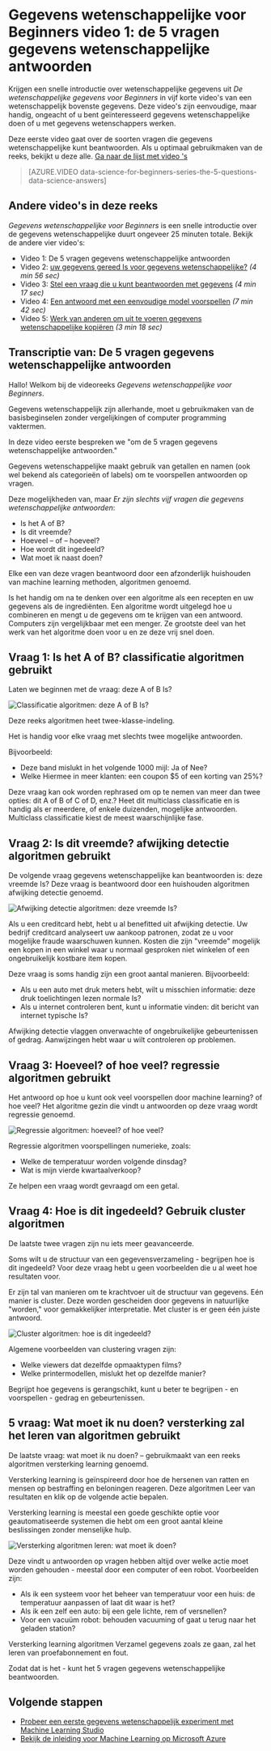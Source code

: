 <properties
   pageTitle="De 5 gegevens wetenschappelijke vragen - gegevens wetenschappelijke voor Beginners | Microsoft Azure"
   description="Een snelle introductie over gegevens wetenschappelijke van gegevens wetenschappelijke voor Beginners, vijf korte video's die met het 5 vragen gegevens wetenschappelijke antwoorden beginnen krijgen."
   keywords="gegevens wetenschappelijke, gegevens wetenschappelijke beginners, gegevens wetenschappelijke doen voor beginners, soorten vragen, de gegevens wetenschappelijke vragen, de gegevens wetenschappelijke video"
   services="machine-learning"
   documentationCenter="na"
   authors="cjgronlund"
   manager="jhubbard"
   editor="cjgronlund"/>

<tags
   ms.service="machine-learning"
   ms.devlang="na"
   ms.topic="article"
   ms.tgt_pltfrm="na"
   ms.workload="na"
   ms.date="10/20/2016"
   ms.author="cgronlun;garye"/>

# <a name="data-science-for-beginners-video-1-the-5-questions-data-science-answers"></a>Gegevens wetenschappelijke voor Beginners video 1: de 5 vragen gegevens wetenschappelijke antwoorden

Krijgen een snelle introductie over wetenschappelijke gegevens uit *De wetenschappelijke gegevens voor Beginners* in vijf korte video's van een wetenschappelijk bovenste gegevens. Deze video's zijn eenvoudige, maar handig, ongeacht of u bent geïnteresseerd gegevens wetenschappelijke doen of u met gegevens wetenschappers werken.

Deze eerste video gaat over de soorten vragen die gegevens wetenschappelijke kunt beantwoorden. Als u optimaal gebruikmaken van de reeks, bekijkt u deze alle. [Ga naar de lijst met video 's](#other-videos-in-this-series)

> [AZURE.VIDEO data-science-for-beginners-series-the-5-questions-data-science-answers]

## <a name="other-videos-in-this-series"></a>Andere video's in deze reeks

*Gegevens wetenschappelijke voor Beginners* is een snelle introductie over de gegevens wetenschappelijke duurt ongeveer 25 minuten totale. Bekijk de andere vier video's:

  * Video 1: De 5 vragen gegevens wetenschappelijke antwoorden
  * Video 2: [uw gegevens gereed Is voor gegevens wetenschappelijke?](machine-learning-data-science-for-beginners-is-your-data-ready-for-data-science.md) *(4 min 56 sec)*
  * Video 3: [Stel een vraag die u kunt beantwoorden met gegevens](machine-learning-data-science-for-beginners-ask-a-question-you-can-answer-with-data.md) *(4 min 17 sec)*
  * Video 4: [Een antwoord met een eenvoudige model voorspellen](machine-learning-data-science-for-beginners-predict-an-answer-with-a-simple-model.md) *(7 min 42 sec)*
  * Video 5: [Werk van anderen om uit te voeren gegevens wetenschappelijke kopiëren](machine-learning-data-science-for-beginners-copy-other-peoples-work-to-do-data-science.md) *(3 min 18 sec)*

## <a name="transcript-the-5-questions-data-science-answers"></a>Transcriptie van: De 5 vragen gegevens wetenschappelijke antwoorden

Hallo! Welkom bij de videoreeks *Gegevens wetenschappelijke voor Beginners*.

Gegevens wetenschappelijk zijn allerhande, moet u gebruikmaken van de basisbeginselen zonder vergelijkingen of computer programming vaktermen.

In deze video eerste bespreken we "om de 5 vragen gegevens wetenschappelijke antwoorden."

Gegevens wetenschappelijke maakt gebruik van getallen en namen (ook wel bekend als categorieën of labels) om te voorspellen antwoorden op vragen.

Deze mogelijkheden van, maar *Er zijn slechts vijf vragen die gegevens wetenschappelijke antwoorden*:

  * Is het A of B?
  * Is dit vreemde?
  * Hoeveel – of – hoeveel?
  * Hoe wordt dit ingedeeld?
  * Wat moet ik naast doen?

  Elke een van deze vragen beantwoord door een afzonderlijk huishouden van machine learning methoden, algoritmen genoemd.


Is het handig om na te denken over een algoritme als een recepten en uw gegevens als de ingrediënten. Een algoritme wordt uitgelegd hoe u combineren en mengt u de gegevens om te krijgen van een antwoord. Computers zijn vergelijkbaar met een menger. Ze grootste deel van het werk van het algoritme doen voor u en ze deze vrij snel doen.

## <a name="question-1-is-this-a-or-b-uses-classification-algorithms"></a>Vraag 1: Is het A of B? classificatie algoritmen gebruikt

Laten we beginnen met de vraag: deze A of B Is?

![Classificatie algoritmen: deze A of B Is?](./media/machine-learning-data-science-for-beginners-the-5-questions-data-science-answers/machine-learning-data-science-classification-algorithms.png)

Deze reeks algoritmen heet twee-klasse-indeling.

Het is handig voor elke vraag met slechts twee mogelijke antwoorden.

Bijvoorbeeld:

  * Deze band mislukt in het volgende 1000 mijl: Ja of Nee?
  * Welke Hiermee in meer klanten: een coupon $5 of een korting van 25%?

Deze vraag kan ook worden rephrased om op te nemen van meer dan twee opties: dit A of B of C of D, enz.?  Heet dit multiclass classificatie en is handig als er meerdere, of enkele duizenden, mogelijke antwoorden. Multiclass classificatie kiest de meest waarschijnlijke fase.

## <a name="question-2-is-this-weird-uses-anomaly-detection-algorithms"></a>Vraag 2: Is dit vreemde? afwijking detectie algoritmen gebruikt

De volgende vraag gegevens wetenschappelijke kan beantwoorden is: deze vreemde Is? Deze vraag is beantwoord door een huishouden algoritmen afwijking detectie genoemd.

![Afwijking detectie algoritmen: deze vreemde Is?](./media/machine-learning-data-science-for-beginners-the-5-questions-data-science-answers/machine-learning-data-science-anomaly-detection-algorithms.png)


Als u een creditcard hebt, hebt u al benefitted uit afwijking detectie. Uw bedrijf creditcard analyseert uw aankoop patronen, zodat ze u voor mogelijke fraude waarschuwen kunnen. Kosten die zijn "vreemde" mogelijk een kopen in een winkel waar u normaal gesproken niet winkelen of een ongebruikelijk kostbare item kopen.

Deze vraag is soms handig zijn een groot aantal manieren. Bijvoorbeeld:

  * Als u een auto met druk meters hebt, wilt u misschien informatie: deze druk toelichtingen lezen normale Is?
  * Als u internet controleren bent, kunt u informatie vinden: dit bericht van internet typische Is?

Afwijking detectie vlaggen onverwachte of ongebruikelijke gebeurtenissen of gedrag. Aanwijzingen hebt waar u wilt controleren op problemen.



## <a name="question-3-how-much-or-how-many-uses-regression-algorithms"></a>Vraag 3: Hoeveel? of hoe veel? regressie algoritmen gebruikt

Het antwoord op hoe u kunt ook veel voorspellen door machine learning? of hoe veel? Het algoritme gezin die vindt u antwoorden op deze vraag wordt regressie genoemd.

![Regressie algoritmen: hoeveel? of hoe veel?](./media/machine-learning-data-science-for-beginners-the-5-questions-data-science-answers/machine-learning-data-science-regression-algorithms.png)


Regressie algoritmen voorspellingen numerieke, zoals:

  * Welke de temperatuur worden volgende dinsdag?  
  * Wat is mijn vierde kwartaalverkoop?

Ze helpen een vraag wordt gevraagd om een getal.

## <a name="question-4-how-is-this-organized-uses-clustering-algorithms"></a>Vraag 4: Hoe is dit ingedeeld? Gebruik cluster algoritmen

De laatste twee vragen zijn nu iets meer geavanceerde.

Soms wilt u de structuur van een gegevensverzameling - begrijpen hoe is dit ingedeeld? Voor deze vraag hebt u geen voorbeelden die u al weet hoe resultaten voor.

Er zijn tal van manieren om te krachtvoer uit de structuur van gegevens. Eén manier is cluster. Deze worden gescheiden door gegevens in natuurlijke "worden," voor gemakkelijker interpretatie. Met cluster is er geen één juiste antwoord.

![Cluster algoritmen: hoe is dit ingedeeld?](./media/machine-learning-data-science-for-beginners-the-5-questions-data-science-answers/machine-learning-data-science-clustering-algorithms.png)

Algemene voorbeelden van clustering vragen zijn:

  * Welke viewers dat dezelfde opmaaktypen films?
  * Welke printermodellen, mislukt het op dezelfde manier?

Begrijpt hoe gegevens is gerangschikt, kunt u beter te begrijpen - en voorspellen - gedrag en gebeurtenissen.  

## <a name="question-5-what-should-i-do-now-uses-reinforcement-learning-algorithms"></a>5 vraag: Wat moet ik nu doen? versterking zal het leren van algoritmen gebruikt

De laatste vraag: wat moet ik nu doen? – gebruikmaakt van een reeks algoritmen versterking learning genoemd.

Versterking learning is geïnspireerd door hoe de hersenen van ratten en mensen op bestraffing en beloningen reageren. Deze algoritmen Leer van resultaten en klik op de volgende actie bepalen.

Versterking learning is meestal een goede geschikte optie voor geautomatiseerde systemen die hebt om een groot aantal kleine beslissingen zonder menselijke hulp.

![Versterking algoritmen leren: wat moet ik doen?](./media/machine-learning-data-science-for-beginners-the-5-questions-data-science-answers/machine-learning-data-science-reinforcement-learning-algorithms.png)

Deze vindt u antwoorden op vragen hebben altijd over welke actie moet worden gehouden - meestal door een computer of een robot. Voorbeelden zijn:

  * Als ik een systeem voor het beheer van temperatuur voor een huis: de temperatuur aanpassen of laat dit waar is het?  
  * Als ik een zelf een auto: bij een gele lichte, rem of versnellen?  
  * Voor een vacuüm robot: behouden vacuuming of gaat u terug naar het geladen station?

Versterking learning algoritmen Verzamel gegevens zoals ze gaan, zal het leren van proefabonnement en fout.

Zodat dat is het - kunt het 5 vragen gegevens wetenschappelijke beantwoorden.



## <a name="next-steps"></a>Volgende stappen

  * [Probeer een eerste gegevens wetenschappelijk experiment met Machine Learning Studio](machine-learning-create-experiment.md)
  * [Bekijk de inleiding voor Machine Learning op Microsoft Azure](machine-learning-what-is-machine-learning.md)
